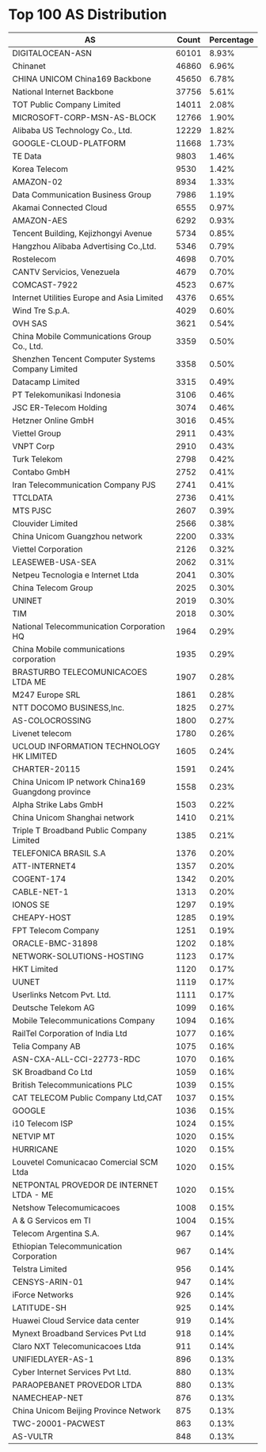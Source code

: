 # Top 100 AS Distribution
| AS | Count | Percentage |
|----|----|----|
| DIGITALOCEAN-ASN | 60101 | 8.93% |
| Chinanet | 46860 | 6.96% |
| CHINA UNICOM China169 Backbone | 45650 | 6.78% |
| National Internet Backbone | 37756 | 5.61% |
| TOT Public Company Limited | 14011 | 2.08% |
| MICROSOFT-CORP-MSN-AS-BLOCK | 12766 | 1.90% |
| Alibaba US Technology Co., Ltd. | 12229 | 1.82% |
| GOOGLE-CLOUD-PLATFORM | 11668 | 1.73% |
| TE Data | 9803 | 1.46% |
| Korea Telecom | 9530 | 1.42% |
| AMAZON-02 | 8934 | 1.33% |
| Data Communication Business Group | 7986 | 1.19% |
| Akamai Connected Cloud | 6555 | 0.97% |
| AMAZON-AES | 6292 | 0.93% |
| Tencent Building, Kejizhongyi Avenue | 5734 | 0.85% |
| Hangzhou Alibaba Advertising Co.,Ltd. | 5346 | 0.79% |
| Rostelecom | 4698 | 0.70% |
| CANTV Servicios, Venezuela | 4679 | 0.70% |
| COMCAST-7922 | 4523 | 0.67% |
| Internet Utilities Europe and Asia Limited | 4376 | 0.65% |
| Wind Tre S.p.A. | 4029 | 0.60% |
| OVH SAS | 3621 | 0.54% |
| China Mobile Communications Group Co., Ltd. | 3359 | 0.50% |
| Shenzhen Tencent Computer Systems Company Limited | 3358 | 0.50% |
| Datacamp Limited | 3315 | 0.49% |
| PT Telekomunikasi Indonesia | 3106 | 0.46% |
| JSC ER-Telecom Holding | 3074 | 0.46% |
| Hetzner Online GmbH | 3016 | 0.45% |
| Viettel Group | 2911 | 0.43% |
| VNPT Corp | 2910 | 0.43% |
| Turk Telekom | 2798 | 0.42% |
| Contabo GmbH | 2752 | 0.41% |
| Iran Telecommunication Company PJS | 2741 | 0.41% |
| TTCLDATA | 2736 | 0.41% |
| MTS PJSC | 2607 | 0.39% |
| Clouvider Limited | 2566 | 0.38% |
| China Unicom Guangzhou network | 2200 | 0.33% |
| Viettel Corporation | 2126 | 0.32% |
| LEASEWEB-USA-SEA | 2062 | 0.31% |
| Netpeu Tecnologia e Internet Ltda | 2041 | 0.30% |
| China Telecom Group | 2025 | 0.30% |
| UNINET | 2019 | 0.30% |
| TIM | 2018 | 0.30% |
| National Telecommunication Corporation HQ | 1964 | 0.29% |
| China Mobile communications corporation | 1935 | 0.29% |
| BRASTURBO TELECOMUNICACOES LTDA ME | 1907 | 0.28% |
| M247 Europe SRL | 1861 | 0.28% |
| NTT DOCOMO BUSINESS,Inc. | 1825 | 0.27% |
| AS-COLOCROSSING | 1800 | 0.27% |
| Livenet telecom | 1780 | 0.26% |
| UCLOUD INFORMATION TECHNOLOGY HK LIMITED | 1605 | 0.24% |
| CHARTER-20115 | 1591 | 0.24% |
| China Unicom IP network China169 Guangdong province | 1558 | 0.23% |
| Alpha Strike Labs GmbH | 1503 | 0.22% |
| China Unicom Shanghai network | 1410 | 0.21% |
| Triple T Broadband Public Company Limited | 1385 | 0.21% |
| TELEFONICA BRASIL S.A | 1376 | 0.20% |
| ATT-INTERNET4 | 1357 | 0.20% |
| COGENT-174 | 1342 | 0.20% |
| CABLE-NET-1 | 1313 | 0.20% |
| IONOS SE | 1297 | 0.19% |
| CHEAPY-HOST | 1285 | 0.19% |
| FPT Telecom Company | 1251 | 0.19% |
| ORACLE-BMC-31898 | 1202 | 0.18% |
| NETWORK-SOLUTIONS-HOSTING | 1123 | 0.17% |
| HKT Limited | 1120 | 0.17% |
| UUNET | 1119 | 0.17% |
| Userlinks Netcom Pvt. Ltd. | 1111 | 0.17% |
| Deutsche Telekom AG | 1099 | 0.16% |
| Mobile Telecommunications Company | 1094 | 0.16% |
| RailTel Corporation of India Ltd | 1077 | 0.16% |
| Telia Company AB | 1075 | 0.16% |
| ASN-CXA-ALL-CCI-22773-RDC | 1070 | 0.16% |
| SK Broadband Co Ltd | 1059 | 0.16% |
| British Telecommunications PLC | 1039 | 0.15% |
| CAT TELECOM Public Company Ltd,CAT | 1037 | 0.15% |
| GOOGLE | 1036 | 0.15% |
| i10 Telecom ISP | 1024 | 0.15% |
| NETVIP MT | 1020 | 0.15% |
| HURRICANE | 1020 | 0.15% |
| Louvetel Comunicacao Comercial SCM Ltda | 1020 | 0.15% |
| NETPONTAL PROVEDOR DE INTERNET LTDA - ME | 1020 | 0.15% |
| Netshow Telecomumicacoes | 1008 | 0.15% |
| A & G Servicos em TI | 1004 | 0.15% |
| Telecom Argentina S.A. | 967 | 0.14% |
| Ethiopian Telecommunication Corporation | 967 | 0.14% |
| Telstra Limited | 956 | 0.14% |
| CENSYS-ARIN-01 | 947 | 0.14% |
| iForce Networks | 926 | 0.14% |
| LATITUDE-SH | 925 | 0.14% |
| Huawei Cloud Service data center | 919 | 0.14% |
| Mynext Broadband Services Pvt Ltd | 918 | 0.14% |
| Claro NXT Telecomunicacoes Ltda | 911 | 0.14% |
| UNIFIEDLAYER-AS-1 | 896 | 0.13% |
| Cyber Internet Services Pvt Ltd. | 880 | 0.13% |
| PARAOPEBANET PROVEDOR LTDA | 880 | 0.13% |
| NAMECHEAP-NET | 876 | 0.13% |
| China Unicom Beijing Province Network | 875 | 0.13% |
| TWC-20001-PACWEST | 863 | 0.13% |
| AS-VULTR | 848 | 0.13% |
